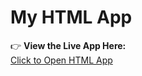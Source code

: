 # My HTML App

👉 **View the Live App Here:**  
[Click to Open HTML App](https://snityasree.github.io/my-html-app/)

